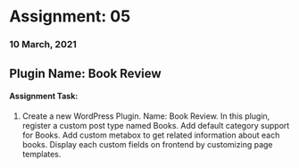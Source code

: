 # Assignment: 05
### 10 March, 2021

## Plugin Name: Book Review
#### Assignment Task:
<ol>
  <li>Create a new WordPress Plugin. Name: Book Review. In this plugin, register a custom post type named Books. Add default category support for Books. Add custom metabox to get related information about each books. Display each custom fields on frontend by customizing page templates.</li>
</ol>
<br>
